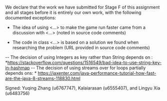 We declare that the work we have submitted for Stage F of this assignment and all stages before it is entirely our own work, with the following documented exceptions:

* The idea of using <...> to make the game run faster came from a discussion with <...> (noted in source code comments)

* The code in class <...> is based on a solution we found when researching the problem (URL provided in source code comments)

-- The decision of using Integers as key rather than String depends on :
    *https://stackoverflow.com/questions/1516549/bad-idea-to-use-string-key-in-hashmap
-- The decision of using streams over for loops partially depends ons:
    * https://jaxenter.com/java-performance-tutorial-how-fast-are-the-java-8-streams-118830.html

Signed: Yuqing Zhang (u6767747), Kalaiarasan (u6555407), and Lingyu Xia (u6483756)
